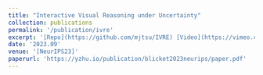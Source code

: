 ```yaml
---
title: "Interactive Visual Reasoning under Uncertainty"
collection: publications
permalink: '/publication/ivre'
excerpt: '[Repo](https://github.com/mjtsu/IVRE) [Video](https://vimeo.com/879078625) [Web](https://sites.google.com/view/ivre)'
date: '2023.09' 
venue: '[NeurIPS23]'
paperurl: 'https://yzhu.io/publication/blicket2023neurips/paper.pdf'
---
```


